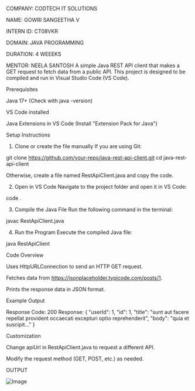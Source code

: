 COMPANY: CODTECH IT SOLUTIONS

NAME: GOWRI SANGEETHA V 

INTERN ID: CT08VKR

DOMAIN: JAVA PROGRAMMING 

DURATION: 4 WEEEKS

MENTOR: NEELA SANTOSH
A simple Java REST API client that makes a GET request to fetch data from a public API. This project is designed to be compiled and run in Visual Studio Code (VS Code).

Prerequisites

Java 17+ (Check with java -version)

VS Code installed

Java Extensions in VS Code (Install "Extension Pack for Java")


Setup Instructions

1. Clone or create the file manually
If you are using Git:

git clone https://github.com/your-repo/java-rest-api-client.git
cd java-rest-api-client

Otherwise, create a file named RestApiClient.java and copy the code.


2. Open in VS Code
Navigate to the project folder and open it in VS Code:

code .


3. Compile the Java File
Run the following command in the terminal:

javac RestApiClient.java


4. Run the Program
Execute the compiled Java file:

java RestApiClient



Code Overview

Uses HttpURLConnection to send an HTTP GET request.

Fetches data from https://jsonplaceholder.typicode.com/posts/1.

Prints the response data in JSON format.


Example Output

Response Code: 200
Response:
{
  "userId": 1,
  "id": 1,
  "title": "sunt aut facere repellat provident occaecati excepturi optio reprehenderit",
  "body": "quia et suscipit..."
}

Customization

Change apiUrl in RestApiClient.java to request a different API.

Modify the request method (GET, POST, etc.) as needed.

OUTPUT

![Image](https://github.com/user-attachments/assets/827b3c5d-a906-41e2-bf7d-3b42936a7776)
